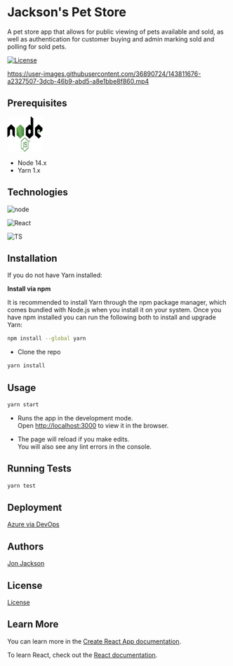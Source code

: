 # Jackson's Pet Store

A pet store app that allows for public viewing of pets available and sold, as well as authentication for customer buying and admin marking sold and polling for sold pets.

[![License](https://img.shields.io/badge/License-Apache_2.0-blue.svg)](https://opensource.org/licenses/Apache-2.0)

https://user-images.githubusercontent.com/36890724/143811676-a2327507-3dcb-46b9-abd5-a8e1bbe8f860.mp4

## Prerequisites

<a href="https://nodejs.org/en/"><img width=80 height=80 src="./logo.svg"></a>

* Node 14.x
* Yarn 1.x

## Technologies

![node](https://img.shields.io/badge/Node.js-43853D?style=for-the-badge&logo=node.js&logoColor=white)

![React](https://img.shields.io/badge/React-20232A?style=for-the-badge&logo=react&logoColor=61DAFB)

![TS](https://img.shields.io/badge/TypeScript-007ACC?style=for-the-badge&logo=typescript&logoColor=white)

## Installation

If you do not have Yarn installed:

**Install via npm** 

It is recommended to install Yarn through the npm package manager, which comes bundled with Node.js when you install it on your system.
Once you have npm installed you can run the following both to install and upgrade Yarn:

```bash
npm install --global yarn
```

* Clone the repo

```bash
yarn install
```

## Usage
  
```bash
yarn start
```

- Runs the app in the development mode.\
Open [http://localhost:3000](http://localhost:3000) to view it in the browser.

- The page will reload if you make edits.\
You will also see any lint errors in the console.

## Running Tests

```bash
yarn test
```

## Deployment

[Azure via DevOps](https://pet-store-hca.azurewebsites.net)

## Authors

[Jon Jackson](http://github.com/ocskier)

## License

[License](LICENSE)
## Learn More

You can learn more in the [Create React App documentation](https://facebook.github.io/create-react-app/docs/getting-started).

To learn React, check out the [React documentation](https://reactjs.org/).
